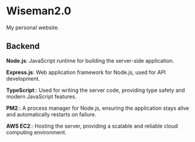 # Wiseman2.0

My personal website. 
## Backend
**Node.js**: JavaScript runtime for building the server-side application.

**Express.js**: Web application framework for Node.js, used for API development.

**TypeScript**:: Used for writing the server code, providing type safety and modern JavaScript features.

**PM2**:: A process manager for Node.js, ensuring the application stays alive and automatically restarts on failure.

**AWS EC2**:: Hosting the server, providing a scalable and reliable cloud computing environment.


